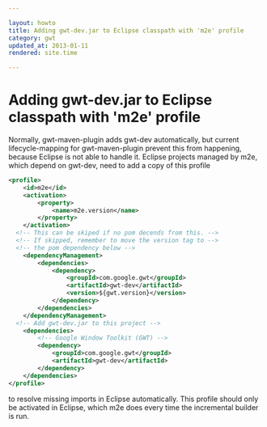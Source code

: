 ```yaml
---

layout: howto
title: Adding gwt-dev.jar to Eclipse classpath with 'm2e' profile
category: gwt
updated_at: 2013-01-11
rendered: site.time

---
```


Adding gwt-dev.jar to Eclipse classpath with 'm2e' profile
==========================================================

Normally, gwt-maven-plugin adds gwt-dev automatically, but current lifecycle-mapping 
for gwt-maven-plugin prevent this from happening, because Eclipse is not able to handle it. 
Eclipse projects managed by m2e, which depend on gwt-dev, need to add a copy of this profile 

```xml
<profile>
	<id>m2e</id>
	<activation>
		<property>
			<name>m2e.version</name>
		</property>
	</activation>
  <!-- This can be skiped if no pom decends from this. -->
  <!-- If skipped, remember to move the version tag to -->
  <!-- the pom dependency below -->
	<dependencyManagement>
		<dependencies>
			<dependency>
				<groupId>com.google.gwt</groupId>
				<artifactId>gwt-dev</artifactId>
				<version>${gwt.version}</version>
			</dependency>
		</dependencies>
	</dependencyManagement>
  <!-- Add gwt-dev.jar to this project -->
	<dependencies>
		<!-- Google Window Toolkit (GWT) -->
		<dependency>
			<groupId>com.google.gwt</groupId>
			<artifactId>gwt-dev</artifactId>
		</dependency>
	</dependencies>
</profile>
```

to resolve missing imports in Eclipse automatically. This profile should only be activated in 
Eclipse, which m2e does every time the incremental builder is run.

